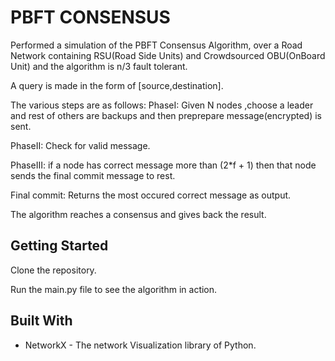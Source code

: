 # PBFT CONSENSUS

Performed a simulation of the PBFT Consensus Algorithm, over a Road Network containing RSU(Road Side Units) and Crowdsourced
OBU(OnBoard Unit) and the algorithm is n/3 fault tolerant.

A query is made in the form of [source,destination].

The various steps are as follows:
PhaseI: Given N nodes ,choose a leader and rest of others are backups and then preprepare message(encrypted) is sent.

PhaseII: Check for valid message.

PhaseIII: if a node has correct message more than (2*f + 1) then that node sends the final commit message to rest.

Final commit: Returns the most occured correct message as output.

The algorithm reaches a consensus and gives back the result.

## Getting Started

Clone the repository.

Run the main.py file to see the algorithm in action.


## Built With

* NetworkX - The network Visualization library of Python.


